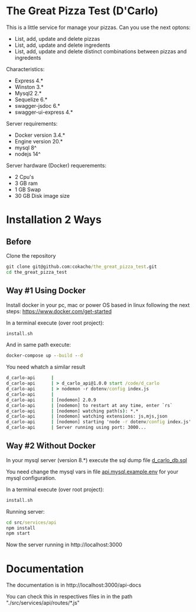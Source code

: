# The Great Pizza Test (D'Carlo)
This is a little service for manage your pizzas.
Can you use the next optons:
- List, add, update and delete pizzas
- List, add, update and delete ingredents
- List, add, update and delete distinct combinations between pizzas and ingredents

Characteristics:
- Express 4.*
- Winston 3.*
- Mysql2 2.*
- Sequelize 6.*
- swagger-jsdoc 6.*
- swagger-ui-express 4.*

Server requirements:
- Docker version 3.4.*
- Engine version 20.*
- mysql 8^
- nodejs 14^

Server hardware (Docker) requerements:
- 2 Cpu's
- 3 GB ram
- 1 GB Swap
- 30 GB Disk image size

# Installation 2 Ways

## Before
Clone the repository

```cmd
git clone git@github.com:cokacho/the_great_pizza_test.git
cd the_great_pizza_test
```

## Way #1 Using Docker
Install docker in your pc, mac or power OS based in linux following the next steps: https://www.docker.com/get-started

In a terminal execute (over root project):

```cmd
install.sh
```
And in same path execute:

```cmd
docker-compose up --build --d
```
You need whatch a similar result

```cmd
d_carlo-api      |
d_carlo-api      | > d_carlo_api@1.0.0 start /code/d_carlo
d_carlo-api      | > nodemon -r dotenv/config index.js
d_carlo-api      |
d_carlo-api      | [nodemon] 2.0.9
d_carlo-api      | [nodemon] to restart at any time, enter `rs`
d_carlo-api      | [nodemon] watching path(s): *.*
d_carlo-api      | [nodemon] watching extensions: js,mjs,json
d_carlo-api      | [nodemon] starting 'node -r dotenv/config index.js'
d_carlo-api      | Server running using port: 3000...
```
## Way #2 Without Docker

In your mysql server (version 8.*) execute the sql dump file [d_carlo_db.sql](https://github.com/cokacho/the_great_pizza_test/blob/api_pizza_ingredents/src/services/mysql/dumps/d_carlo_db.sql)

You need change the mysql vars in file [api.mysql.example.env](https://github.com/cokacho/the_great_pizza_test/blob/api_pizza_ingredents/environments/api.mysql.example.env) for your mysql configuration.

In a terminal execute (over root project):
```cmd
install.sh
```

Running server:
```cmd
cd src/services/api
npm install
npm start
```

Now the server running in http://localhost:3000

# Documentation

The documentation is in http://localhost:3000/api-docs

You can check this in respectives files in in the path "./src/services/api/routes/*.js"